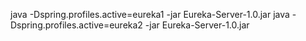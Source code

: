 java -Dspring.profiles.active=eureka1 -jar Eureka-Server-1.0.jar
java -Dspring.profiles.active=eureka2 -jar Eureka-Server-1.0.jar